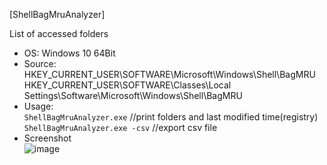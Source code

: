 [ShellBagMruAnalyzer]  

List of accessed folders  

- OS: Windows 10 64Bit
- Source: HKEY_CURRENT_USER\SOFTWARE\Microsoft\Windows\Shell\BagMRU  
HKEY_CURRENT_USER\SOFTWARE\Classes\Local Settings\Software\Microsoft\Windows\Shell\BagMRU  
- Usage:  
`ShellBagMruAnalyzer.exe` //print folders and last modified time(registry)  
`ShellBagMruAnalyzer.exe -csv` //export csv file  
- Screenshot  
![image](https://user-images.githubusercontent.com/69110090/99628429-82468080-2a79-11eb-8b9c-a8ce6fedb5d9.png)
